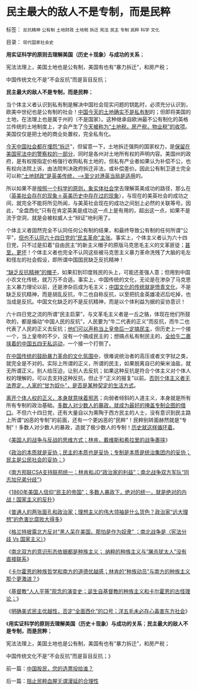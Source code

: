 # 民主最大的敌人不是专制，而是民粹

标签： `反抗精神` `公有制` `土地财政` `土地税` `拆迁` `宪法` `民主` `专制` `民粹` `科学` `文化` 

目录： `现代国家社会史`

**用实证科学的原则去理解美国（历史＋现象）与成功的关系**；

宪法法理上，美国土地也是公有制，美国有也有“暴力拆迁”，和房产税；

中国传统文化不是“不会反抗”而是盲目反抗；

**民主最大的敌人不是专制，而是民粹**；

当个体主义者认识到私有制是解决中国社会现实问题的钥匙时，必须充分认识到，欧美中世纪也是公有制的社会！[中国今天的土地确实不是私有制](../../../2011/7/12/世界粮食危机是土地公有制的问题.md)的；但即将美国的土地，在法理上也是属于州的（不是国家）。这种继承自欧洲最不公有制化的英格兰传统的土地制度上，才会产生了[今天被称为“土地税，房产税，物业税”的收项](../../../2011/5/10/美国房产税不是财产税.md)。美国仅仅是把土地的商业处置权，完全私有化。

[今天中国社会都在埋怨“拆迁](../../../2010/1/14/产权混乱与拆迁之恶.md)”，但留意一下，土地拆迁强购的国家权力，是[保留在美国宪法中的警察权的一部分](../../../2011/6/8/西方的司法，警察权和黑社会.md)，同时是各州对土地所有权的声明内容。美国州的政府，是有权按指定价格强行收购私有土地的，但私有产业者如果认为补偿不公，也有权向法院上诉，由法院判决政府拆迁非法，或补偿差价。因此公有制卫道士完全可以称[“土地财政”是英美传统，——>至少对港英当局是适用](../../../2011/1/21/香港模式和日本鬼子“人肉开采”.md)的。

所以如果不是[按照一个科学的原则，象实体社会学](../../../2010/11/2/社会进化论是实用科学.md)去理解英美成功的路径，那么在（[英美社会存在的现象＋英美历史中存在过的现象](../../../2010/4/13/历史的细考权威没有“更权威”的发言权.md)），与现在的美英社会的成功之间，就完全不能将所见所闻，与美英社会现在的成功之间划上必然的关联等号。因此，“全盘西化”只有在肯定英美是成功这一点上是有用的，超出这一点，如果不是流于空洞，就是会被权威人士“辩证”地利用了。

个体主义者固然完全不认同任何公有制的结果，和最终导致公有制的任何所谓“公平”，[但也不认同六十四日党的“民主革命”主张](http://hi.baidu.com/darthchn/blog/item/5466a49449f3f7007bf48097.html)。事实上，个体主义者认为六十四日党，只不过是扣着“自由民主”的新主义帽子的原版马克思毛主义的文革匪徒；[甚至，更坏](../../../2011/6/3/善恶的公式与极端的牛二.md)！个体主义者也完全不认同这些被马克思主义暴力革命洗残了大脑的毛左和怪左的社会假设，即所谓中国国民缺乏反抗精神！

[“缺乏反抗精神”的帽子](../../../2009/8/24/那里有压迫，那里就没有反抗.md)，如果扣到印度贱民的头上，可能还差强人意；但用到中国小农文化传统，就万万不合适。事实上，中国传统的文化，无论是在渗杂了马克思主义暴力理论以前，还是渗杂后成为毛主义；[中国文化的传统就是愤青文化](../../../2009/10/12/本人从廉价愤青升级的两个转折点.md)，不是缺乏反抗精神，而是胡乱反抗，牛二也自称反抗，以至把抗金英雄凌迟后吃掉，也当成是反抗。中国文化缺乏的不是反抗精神，而是以个体利益为据的妥协意识！

六十四日党之流的所谓“民主启蒙”，与文革毛主义者是一丘之貉，体现在他们所鼓吹的，都是煽动“中国人民的反抗”，人民要为“牛二代表的正义”而反抗，而牛二也代表了人民的正义去反抗；[他们可以声称当上皇帝后一定搞民主](http://darthvad123.wordpress.com/2011/04/11/%E8%AE%A9%E5%92%B1%E5%BD%93%E4%B8%8A%E7%9A%87%E5%B8%9D%E4%B8%80%E5%AE%9A%E6%90%9E%E6%B0%91%E4%B8%BB/)，但历史上一个接一个，当上皇帝的不少，没有一个搞成民主的；想搞点私有制民主的，[全给牛二裹挟着的中国五四无私运动](../../../2011/1/18/欲求无私大帝，将获一代老千.md)，一个接一个打倒了。

[在中国传统的鼓励暴力革命的文化氛围中](../../../2011/3/12/法国大革命是社会主义民粹运动.md)，很难说统治者的高压或者文字狱之类，就完全是不对的。实际上所谓的正义，所谓的民主，如果脱离自已的柴米油盐，就无所谓正义。别人给压迫，让别人去反抗；如果这种反抗是符合个体主义对个体人权的理解的，可以去支持这种反抗，但止于“正义的报复”以前。[否则个体主义者无法界定，人家的“甘为奴仆”，是否是某种契定的生活方式](../../../2011/3/30/人道主义“政治正确”和不正确的殖民主义.md)。

[离开个体人权的正义，本身就意味着邪恶](../../../2011/2/23/哲学制造沟通障碍，哲学制造冲突.md)；向弱者倾斜的人道主义，本身就是所有所有专制的政治基础。[多数人对少数人的暴政，就成为最好的掩盖专制企图的借口](../../../2010/12/2/马克思阶级斗争观点和社会政治模型.md)。不但六十四日党，还有大量自以为熏陶于西方民主的人士，没有意识到民主路上所谓“凶恶的专制”的前面，还有一个更凶恶的“民粹”！民粹别转面赫然就是“专制”！多数人对少数人的暴政，造就了极少数人的专制！[历史就这样循环着](http://hi.baidu.com/darthchn/blog/item/5a399c2cbd9c283a359bf742.html)。

《[美国人的战争与反战的思维方式；林肯，戴维斯和希拉里的战争裹挟](../../../2011/7/15/美国人的战争思维与反战，萨姆特堡与珍珠港.md)》

《[政治的本质就是妥协；民主的本质也是妥协；专制是本质是统治集团内的妥协；民主是公民社会的妥协；](../../../2011/7/16/南北战争：政治的本质,民主的本质,都是妥协.md)》

《[南方邦联CSA支持联邦统一；林肯和JD“政治家的利益”；南北战争双方军队“同志加兄弟分歧”](../../../2011/7/16/同志加兄弟的美国内战和政治家的利益.md)》

《[1860年美国人信仰“民主的帝国”；多数人暴政下，绝对的统一，就是绝对的内战！国家主义的反扑](../../../2011/7/16/绝对的内战！1860年美国人信仰“民主帝国”.md)》

《[普通人的两张面孔和政治家；理想主义的伟大领袖是什么货色？政治家“远大理想”的危害比腐败大得多](../../../2011/7/17/希特勒的无私奉献是怎么变成邪恶的？.md)》

《[格兰特披露北方反对“黑人呆在美国，那怕是作为奴隶”
；南北战争是（宪法分歧 Vs 国家主义）](../../../2011/7/17/林肯反对“把黑人留在美国，那怕是作为奴隶”.md)》

《[南北双方的意识形态依据都是种族主义；
纳粹的种族主义与“屠杀犹太人”没有直接联系](../../../2011/7/17/南北战争的种族主义和纳粹.md)》

《[卡尔霍恩的种族哲学和南方的道德优越感；林肯的“种族动员”与南方的种族主义那个更激进？](../../../2011/7/18/卡尔霍恩的种族哲学和南方的道德优越感.md)》

《[基督教“人人平等”观念的演变史；诞生自基督教的种族主义和卡尔霍恩的古怪理论；](../../../2011/7/18/基督教“人人平等”的进化史和种族主义.md)》

《[明确美式民主优越性，否定“全面西化”的口号；洋五毛未必存心毒害东方社会](../../../2011/7/19/中国股民，您的选票投给谁？.md)》

《**用实证科学的原则去理解美国（历史＋现象）与成功的关系**；**民主最大的敌人不是专制，而是民粹**；

宪法法理上，美国土地也是公有制，美国有也有“暴力拆迁”，和房产税；

中国传统文化不是“不会反抗”而是盲目反抗；》



前一篇：[中国股民，您的选票投给谁？](../../../2011/7/19/中国股民，您的选票投给谁？.md)

后一篇：[阻止民粹血腥无谓漫延的合理性](../../../2011/7/19/阻止民粹血腥无谓漫延的合理性.md)